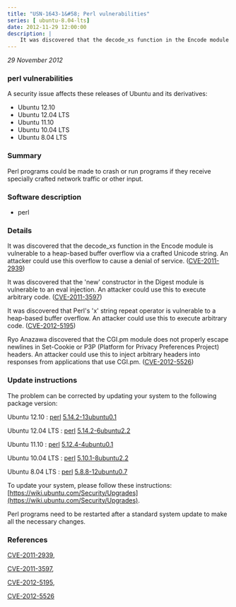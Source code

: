 ```yaml
---
title: "USN-1643-1&#58; Perl vulnerabilities"
series: [ ubuntu-8.04-lts]
date: 2012-11-29 12:00:00
description: |
    It was discovered that the decode_xs function in the Encode module is vulnerable to a heap-based buffer overflow via a crafted Unicode string. An attacker could use this overflow to cause a denial of service. ([CVE-2011-2939](http://people.ubuntu.com/~ubuntu-security/cve/CVE-2011-2939))
--- 
```

 
 

*29 November 2012*

### perl vulnerabilities

A security issue affects these releases of Ubuntu and its derivatives:

* Ubuntu 12.10
* Ubuntu 12.04 LTS
* Ubuntu 11.10
* Ubuntu 10.04 LTS
* Ubuntu 8.04 LTS

### Summary

Perl programs could be made to crash or run programs if they receive specially crafted network traffic or other input.

### Software description

* perl 

### Details

It was discovered that the decode_xs function in the Encode module is vulnerable to a heap-based buffer overflow via a crafted Unicode string. An attacker could use this overflow to cause a denial of service. ([CVE-2011-2939](http://people.ubuntu.com/~ubuntu-security/cve/CVE-2011-2939))

It was discovered that the &#39;new&#39; constructor in the Digest module is vulnerable to an eval injection. An attacker could use this to execute arbitrary code. ([CVE-2011-3597](http://people.ubuntu.com/~ubuntu-security/cve/CVE-2011-3597))

It was discovered that Perl&#39;s &#39;x&#39; string repeat operator is vulnerable to a heap-based buffer overflow. An attacker could use this to execute arbitrary code. ([CVE-2012-5195](http://people.ubuntu.com/~ubuntu-security/cve/CVE-2012-5195))

Ryo Anazawa discovered that the CGI.pm module does not properly escape newlines in Set-Cookie or P3P (Platform for Privacy Preferences Project) headers. An attacker could use this to inject arbitrary headers into responses from applications that use CGI.pm. ([CVE-2012-5526](http://people.ubuntu.com/~ubuntu-security/cve/CVE-2012-5526)) 

### Update instructions

The problem can be corrected by updating your system to the following package version:

Ubuntu 12.10
 : [perl](https://launchpad.net/ubuntu/+source/perl) <span> [5.14.2-13ubuntu0.1](https://launchpad.net/ubuntu/+source/perl/5.14.2-13ubuntu0.1) </span> 

Ubuntu 12.04 LTS
 : [perl](https://launchpad.net/ubuntu/+source/perl) <span> [5.14.2-6ubuntu2.2](https://launchpad.net/ubuntu/+source/perl/5.14.2-6ubuntu2.2) </span> 

Ubuntu 11.10
 : [perl](https://launchpad.net/ubuntu/+source/perl) <span> [5.12.4-4ubuntu0.1](https://launchpad.net/ubuntu/+source/perl/5.12.4-4ubuntu0.1) </span> 

Ubuntu 10.04 LTS
 : [perl](https://launchpad.net/ubuntu/+source/perl) <span> [5.10.1-8ubuntu2.2](https://launchpad.net/ubuntu/+source/perl/5.10.1-8ubuntu2.2) </span> 

Ubuntu 8.04 LTS
 : [perl](https://launchpad.net/ubuntu/+source/perl) <span> [5.8.8-12ubuntu0.7](https://launchpad.net/ubuntu/+source/perl/5.8.8-12ubuntu0.7) </span> 

To update your system, please follow these instructions: [https://wiki.ubuntu.com/Security/Upgrades](https://wiki.ubuntu.com/Security/Upgrades).

Perl programs need to be restarted after a standard system update to make all the necessary changes. 

### References

 
 [CVE-2011-2939](http://people.ubuntu.com/~ubuntu-security/cve/CVE-2011-2939), 

 [CVE-2011-3597](http://people.ubuntu.com/~ubuntu-security/cve/CVE-2011-3597), 

 [CVE-2012-5195](http://people.ubuntu.com/~ubuntu-security/cve/CVE-2012-5195), 

 [CVE-2012-5526](http://people.ubuntu.com/~ubuntu-security/cve/CVE-2012-5526)
 

